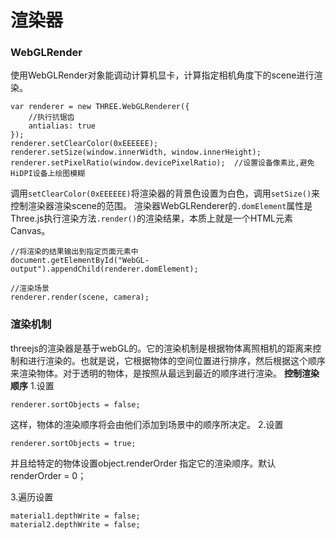 渲染器
===

###  WebGLRender
使用WebGLRender对象能调动计算机显卡，计算指定相机角度下的scene进行渲染。

    var renderer = new THREE.WebGLRenderer({
        //执行抗锯齿
        antialias: true
    });
    renderer.setClearColor(0xEEEEEE);
    renderer.setSize(window.innerWidth, window.innerHeight);
    renderer.setPixelRatio(window.devicePixelRatio);  //设置设备像素比,避免HiDPI设备上绘图模糊

调用`setClearColor(0xEEEEEE)`将渲染器的背景色设置为白色，调用`setSize()`来控制渲染器渲染scene的范围。
渲染器WebGLRenderer的`.domElement`属性是Three.js执行渲染方法`.render()`的渲染结果，本质上就是一个HTML元素Canvas。

    //将渲染的结果输出到指定页面元素中
    document.getElementById("WebGL-output").appendChild(renderer.domElement); 

    //渲染场景
    renderer.render(scene, camera);

###  渲染机制
threejs的渲染器是基于webGL的。它的渲染机制是根据物体离照相机的距离来控制和进行渲染的。也就是说，它根据物体的空间位置进行排序，然后根据这个顺序来渲染物体。对于透明的物体，是按照从最远到最近的顺序进行渲染。
**控制渲染顺序**
1.设置

    renderer.sortObjects = false;

这样，物体的渲染顺序将会由他们添加到场景中的顺序所决定。
2.设置

    renderer.sortObjects = true;

并且给特定的物体设置object.renderOrder 指定它的渲染顺序。默认renderOrder = 0；

3.遍历设置

    material1.depthWrite = false;
    material2.depthWrite = false;